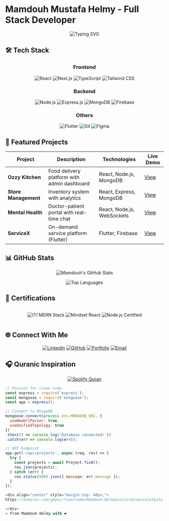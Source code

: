 # Mamdouh Mustafa Helmy - Full Stack Developer

<div align="center">
  <img src="https://readme-typing-svg.demolab.com?font=Fira+Code&size=30&duration=3000&pause=1000&color=38BDF8&center=true&vCenter=true&width=800&height=80&lines=Hello%2C+I'm+Mamdouh+Mustafa+Helmy;Full+Stack+Developer;MERN+Stack+Specialist;UI%2FUX+Enthusiast" alt="Typing SVG" />
</div>

## 🛠️ Tech Stack

<div align="center">
  
### Frontend
![React](https://img.shields.io/badge/React-20232A?style=for-the-badge&logo=react&logoColor=61DAFB)
![Next.js](https://img.shields.io/badge/Next.js-000000?style=for-the-badge&logo=nextdotjs&logoColor=white)
![TypeScript](https://img.shields.io/badge/TypeScript-007ACC?style=for-the-badge&logo=typescript&logoColor=white)
![Tailwind CSS](https://img.shields.io/badge/Tailwind_CSS-38B2AC?style=for-the-badge&logo=tailwind-css&logoColor=white)

### Backend
![Node.js](https://img.shields.io/badge/Node.js-339933?style=for-the-badge&logo=nodedotjs&logoColor=white)
![Express.js](https://img.shields.io/badge/Express.js-000000?style=for-the-badge&logo=express&logoColor=white)
![MongoDB](https://img.shields.io/badge/MongoDB-47A248?style=for-the-badge&logo=mongodb&logoColor=white)
![Firebase](https://img.shields.io/badge/Firebase-FFCA28?style=for-the-badge&logo=firebase&logoColor=black)

### Others
![Flutter](https://img.shields.io/badge/Flutter-02569B?style=for-the-badge&logo=flutter&logoColor=white)
![Git](https://img.shields.io/badge/Git-F05032?style=for-the-badge&logo=git&logoColor=white)
![Figma](https://img.shields.io/badge/Figma-F24E1E?style=for-the-badge&logo=figma&logoColor=white)

</div>

## 🚀 Featured Projects

<div align="center">

| Project | Description | Technologies | Live Demo |
|---------|-------------|--------------|-----------|
| **Ozzy Kitchen** | Food delivery platform with admin dashboard | React, Node.js, MongoDB | [View](https://restaurant-d5367.web.app/) |
| **Store Management** | Inventory system with analytics | React, Express, MongoDB | [View](https://store-management-467c1.web.app/) |
| **Mental Health** | Doctor-patient portal with real-time chat | React, Node.js, WebSockets | [View](https://mental-health-deafe.web.app/) |
| **ServiceX** | On-demand service platform (Flutter) | Flutter, Firebase | [View](https://servicex-741d4.web.app/) |

</div>

## 📊 GitHub Stats

<div align="center">
  
![Mamdouh's GitHub Stats](https://github-readme-stats.vercel.app/api?username=Mamdouh-Helmy&show_icons=true&theme=radical)

![Top Languages](https://github-readme-stats.vercel.app/api/top-langs/?username=Mamdouh-Helmy&layout=compact&theme=radical)

</div>

## 📜 Certifications

<div align="center" style="display: flex; justify-content: center; gap: 15px; flex-wrap: wrap;">

![ITI MERN Stack](https://img.shields.io/badge/ITI-MERN_Stack-007ACC?style=for-the-badge&logo=javascript&logoColor=white)
![Mindset React](https://img.shields.io/badge/Mindset-ReactJS-61DAFB?style=for-the-badge&logo=react&logoColor=black)
![Node.js Certified](https://img.shields.io/badge/Node.js-Certified-339933?style=for-the-badge&logo=nodedotjs&logoColor=white)

</div>

## 🌐 Connect With Me

<div align="center" style="margin-top: 20px;">
  
[![LinkedIn](https://img.shields.io/badge/LinkedIn-0077B5?style=for-the-badge&logo=linkedin&logoColor=white)](https://www.linkedin.com/in/mamdoh-helmy-487418289)
[![GitHub](https://img.shields.io/badge/GitHub-100000?style=for-the-badge&logo=github&logoColor=white)](https://github.com/Mamdouh-Helmy)
[![Portfolio](https://img.shields.io/badge/Portfolio-FF5722?style=for-the-badge&logo=google-chrome&logoColor=white)](https://mamdouh-s-personal-website.web.app/)
[![Email](https://img.shields.io/badge/Email-D14836?style=for-the-badge&logo=gmail&logoColor=white)](mailto:mamdouhcs1@gmail.com)

</div>

## 🎧 Quranic Inspiration

<div align="center">
  
[![Spotify Quran](https://img.shields.io/badge/Spotify-Quran-1DB954?style=for-the-badge&logo=spotify&logoColor=white)](https://open.spotify.com/track/6x7J7Qj7jNf47qZTwI1lXK)

</div>

```javascript
// Passion for clean code
const express = require('express');
const mongoose = require('mongoose');
const app = express();

// Connect to MongoDB
mongoose.connect(process.env.MONGODB_URI, { 
  useNewUrlParser: true,
  useUnifiedTopology: true 
})
.then(() => console.log('Database connected!'))
.catch(err => console.log(err));

// API Endpoint
app.get('/api/projects', async (req, res) => {
  try {
    const projects = await Project.find();
    res.json(projects);
  } catch (err) {
    res.status(500).json({ message: err.message });
  }
});

<div align="center" style="margin-top: 40px;">
https://komarev.com/ghpvc/?username=Mamdouh-Helmy&color=blueviolet&style=flat-square

</div>
⭐ From Mamdouh Helmy with ❤️
